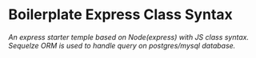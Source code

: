 # **Boilerplate Express Class Syntax**

###### An express starter temple based on Node(express) with JS class syntax. Sequelze ORM is used to handle query on postgres/mysql database.